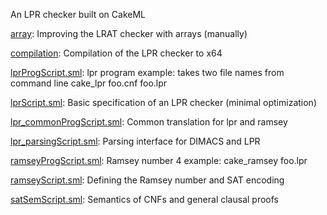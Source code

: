 An LPR checker built on CakeML

[array](array):
Improving the LRAT checker with arrays (manually)

[compilation](compilation):
Compilation of the LPR checker to x64

[lprProgScript.sml](lprProgScript.sml):
lpr program example: takes two file names from command line
cake_lpr foo.cnf foo.lpr

[lprScript.sml](lprScript.sml):
Basic specification of an LPR checker (minimal optimization)

[lpr_commonProgScript.sml](lpr_commonProgScript.sml):
Common translation for lpr and ramsey

[lpr_parsingScript.sml](lpr_parsingScript.sml):
Parsing interface for DIMACS and LPR

[ramseyProgScript.sml](ramseyProgScript.sml):
Ramsey number 4 example:
cake_ramsey foo.lpr

[ramseyScript.sml](ramseyScript.sml):
Defining the Ramsey number and SAT encoding

[satSemScript.sml](satSemScript.sml):
Semantics of CNFs and general clausal proofs
